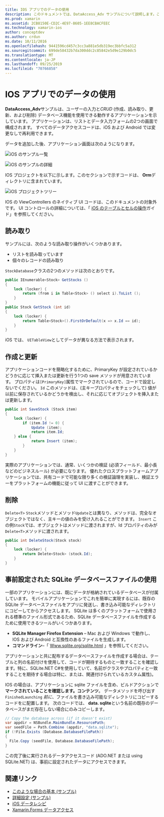```yaml
---
title: IOS アプリでのデータの使用
description: このドキュメントでは、DataAccess_Adv サンプルについて説明します。これは、ユーザー入力を収集し、Xamarin. iOS アプリで作成、読み取り、更新、削除 (CRUD) データベース操作を実行する方法を示しています。
ms.prod: xamarin
ms.assetid: 2CB8150E-CD2C-4E97-8605-1EE8CBACFEEC
ms.technology: xamarin-ios
author: conceptdev
ms.author: crdun
ms.date: 10/11/2016
ms.openlocfilehash: 9441596cd457c3cc3a881e5db319ec3bbfc5a312
ms.sourcegitcommit: 699de58432b7da300ddc2c85842e5d9e129b0dc5
ms.translationtype: MT
ms.contentlocale: ja-JP
ms.lasthandoff: 09/25/2019
ms.locfileid: "70766858"
---
```

# <a name="using-data-in-an-ios-app"></a>IOS アプリでのデータの使用

**DataAccess_Adv**サンプルは、ユーザーの入力と*CRUD* (作成、読み取り、更新、および削除) データベース機能を使用できる動作するアプリケーションを示しています。 アプリケーションは、リストとデータ入力フォームの2つの画面で構成されます。 すべてのデータアクセスコードは、iOS および Android では変更なしで再利用できます。

データを追加した後、アプリケーション画面は次のようになります。

 ![](using-data-in-an-app-images/image9.png "iOS のサンプル一覧")

 ![](using-data-in-an-app-images/image10.png "iOS のサンプルの詳細")

IOS プロジェクトを以下に示します。このセクションで示すコードは、 **Orm**ディレクトリに含まれています。

 ![](using-data-in-an-app-images/image13.png "iOS プロジェクトツリー")

IOS の ViewControllers のネイティブ UI コードは、このドキュメントの対象外です。
UI コントロールの詳細については、「 [iOS のテーブルとセルの操作](~/ios/user-interface/controls/tables/index.md)ガイド」を参照してください。

## <a name="read"></a>読み取り

サンプルには、次のような読み取り操作がいくつかあります。

- リストを読み取っています
- 個々のレコードの読み取り

`StockDatabase`クラスの2つのメソッドは次のとおりです。

```csharp
public IEnumerable<Stock> GetStocks ()
{
    lock (locker) {
        return (from i in Table<Stock> () select i).ToList ();
    }
}
public Stock GetStock (int id)
{
    lock (locker) {
        return Table<Stock>().FirstOrDefault(x => x.Id == id);
    }
}
```

iOS では、 `UITableView`としてデータが異なる方法で表示されます。

## <a name="create-and-update"></a>作成と更新

アプリケーションコードを簡略化するために、PrimaryKey が設定されているかどうかに応じて挿入または更新を行う1つの save メソッドが用意されています。 プロパティは`[PrimaryKey]`属性でマークされているので、コードで設定しないでください。 `Id`
このメソッドは、(主キープロパティをチェックして) 値が以前に保存されているかどうかを検出し、それに応じてオブジェクトを挿入または更新します。

```csharp
public int SaveStock (Stock item)
{
    lock (locker) {
        if (item.Id != 0) {
            Update (item);
            return item.Id;
    } else {
            return Insert (item);
        }
    }
}
```

実際のアプリケーションでは、通常、いくつかの検証 (必須フィールド、最小長などのビジネスルール) が必要になります。
優れたクロスプラットフォームアプリケーションでは、共有コードで可能な限り多くの検証論理を実装し、検証エラーをプラットフォームの機能に従って UI に渡すことができます。

## <a name="delete"></a>削除

`Delete<T>` `Stock`メソッドとメソッド`Update`とは異なり、メソッドは、完全なオブジェクトではなく、主キーの値のみを受け入れることができます。 `Insert`
この例`Stock`では、オブジェクトはメソッドに渡されますが、Id プロパティのみが`Delete<T>`メソッドに渡されます。

```csharp
public int DeleteStock(Stock stock)
{
    lock (locker) {
        return Delete<Stock> (stock.Id);
    }
}
```

## <a name="using-a-pre-populated-sqlite-database-file"></a>事前設定された SQLite データベースファイルの使用

一部のアプリケーションには、既にデータが格納されているデータベースが付属しています。
モバイルアプリケーションでこれを簡単に実現するには、既存の SQLite データベースファイルをアプリに発送し、書き込み可能なディレクトリにコピーしてからアクセスします。 SQLite は多くのプラットフォームで使用される標準のファイル形式であるため、SQLite データベースファイルを作成するために使用できるツールがいくつかあります。

- **SQLite Manager Firefox Extension** – Mac および Windows で動作し、IOS および Android と互換性のあるファイルを生成します。
- **コマンドライン**–「 [Www.sqlite.org/sqlite.html](http://www.sqlite.org/sqlite.html) 」を参照してください。

アプリケーションと共に配布するデータベースファイルを作成する場合は、テーブルと列の名前付けを使用して、コードが期待するものと一致することを確認します。特に、SQLite.NET C#を使用していて、名前がクラスやプロパティと一致することを期待する場合は特に、または、関連付けられているカスタム属性)。

IOS の場合は、アプリケーションに sqlite ファイルを含め、ビルドアクションで**マークされていることを確認します。コンテンツ**。 データメソッドを呼び出す`FinishedLaunching` *前に*、ファイルを書き込み可能なディレクトリにコピーするコードをに配置します。 次のコードでは、 **data. sqlite**という名前の既存のデータベースがまだ存在しない場合にのみコピーします。

```csharp
// Copy the database across (if it doesn't exist)
var appdir = NSBundle.MainBundle.ResourcePath;
var seedFile = Path.Combine (appdir, "data.sqlite");
if (!File.Exists (Database.DatabaseFilePath))
{
  File.Copy (seedFile, Database.DatabaseFilePath);
}
```

この完了後に実行されるデータアクセスコード (ADO.NET または using SQLite.NET) は、事前に設定されたデータにアクセスできます。

## <a name="related-links"></a>関連リンク

- [このような場合の基本 (サンプル)](https://github.com/xamarin/mobile-samples/tree/master/DataAccess/Basic)
- [詳細設定 (サンプル)](https://github.com/xamarin/mobile-samples/tree/master/DataAccess/Advanced)
- [iOS データレシピ](https://github.com/xamarin/recipes/tree/master/Recipes/ios/data/sqlite)
- [Xamarin.Forms データアクセス](~/xamarin-forms/data-cloud/data/databases.md)
